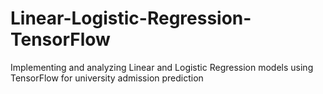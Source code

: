 # Linear-Logistic-Regression-TensorFlow
Implementing and analyzing Linear and Logistic Regression models using TensorFlow for university admission prediction

